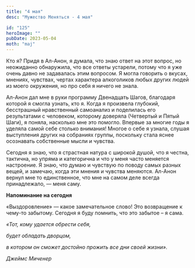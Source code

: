 ```yaml
---
title: "4 мая"
desc: "Мужество Меняться - 4 мая"

id: "125"
heroImage: ""
pubDate: 2023-05-04
moth: "maj"
---
```


Кто я? Придя в Ал-Анон, я думала, что знаю ответ на этот вопрос, но неожиданно
обнаружила, что все ответы устарели, потому что я уже очень давно не
задавалась этим вопросом. Я могла говорить о вкусах, мнениях, чувствах, чертах
характера алкоголиков любых других людей из моего окружения, но про себя я
ничего не знала.

Ал-Анон дал мне в руки программу Двенадцать Шагов, благодаря которой я смогла
узнать, кто я. Когда я произвела глубокий, бесстрашный нравственный самоанализ
и поделилась его результатами с человеком, которому доверяла (Четвертый и
Пятый Шаги), я поняла, насколько мне это помогло. Впервые за многие годы я
уделяла самой себе столько внимания! Многое о себе я узнала, слушая
выступления других на собраниях группы, поскольку стала яснее осознавать
собственные мысли и чувства.

Сегодня я знаю, что я страстная натура с широкой душой, что я честна,
тактична, но упряма и категорична и что у меня часто меняется настроение. Я
знаю, что думаю и чувствую по поводу самых разных вещей, и замечаю, когда эти
мнения и чувства меняются. Ал-Анон вернул мне то единственное, что мне на
самом деле всегда принадлежало, — меня саму.

**Напоминание на сегодня**

«Выздоровление» — какое замечательное слово! Это возвращение к чему-то
забытому. Сегодня я буду помнить, что это забытое – я сама.

_«Тот, кому удается обрести себя,_

_будет обладать дворцом,_

_в котором он сможет достойно прожить все дни своей жизни»._

_Джеймс Миченер_
